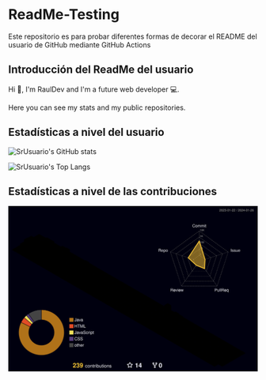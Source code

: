 # ReadMe-Testing

Este repositorio es para probar diferentes formas de decorar el README del usuario de GitHub mediante GitHub Actions

## Introducción del ReadMe del usuario

Hi 👋, I'm RaulDev and I'm a future web developer 💻.

Here you can see my stats and my public repositories.

## Estadísticas a nivel del usuario

![SrUsuario's GitHub stats](https://github-readme-stats.vercel.app/api?username=srusuario&show_icons=true&theme=radical)

![SrUsuario's Top Langs](https://github-readme-stats.vercel.app/api/top-langs/?username=srusuario&layout=compact&theme=radical)

## Estadísticas a nivel de las contribuciones

![SrUsuario's Contrib 3d](./profile-3d-contrib/profile-night-rainbow.svg)
